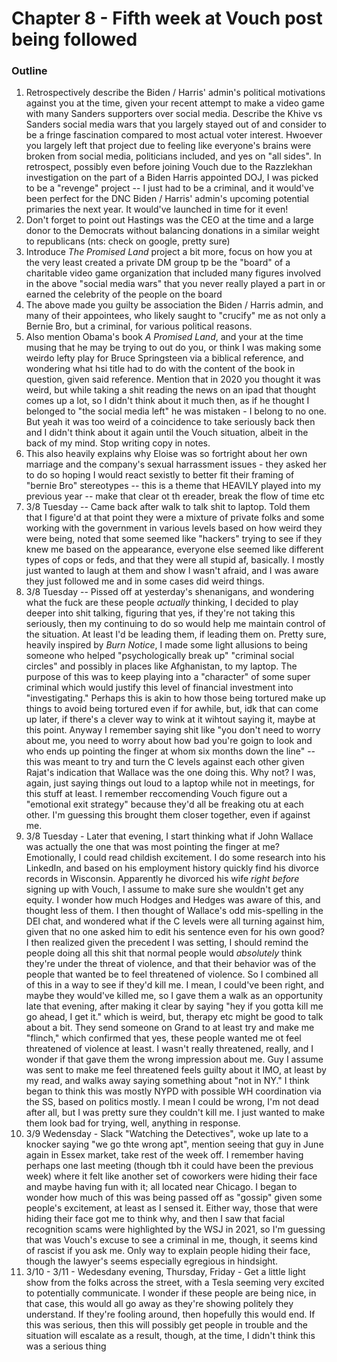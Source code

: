 # Chapter 8 - Fifth week at Vouch post being followed

### Outline

1. Retrospectively describe the Biden / Harris' admin's political motivations against you at the time, given your recent attempt to make a video game with many Sanders supporters over social media. Describe the Khive vs Sanders social media wars that you largely stayed out of and consider to be a fringe fascination compared to most actual voter interest. Hwoever you largely left that project due to feeling like everyone's brains were broken from social media, politicians included, and yes on "all sides". In retrospect, possibly even before joining Vouch due to the Razzlekhan investigation on the part of a Biden Harris appointed DOJ, I was picked to be a "revenge" project -- I just had to be a criminal, and it would've been perfect for the DNC Biden / Harris' admin's upcoming potential primaries the next year. It would've launched in time for it even!
1. Don't forget to point out Hastings was the CEO at the time and a large donor to the Democrats without balancing donations in a similar weight to republicans (nts: check on google, pretty sure)
1. Introduce _The Promised Land_ project a bit more, focus on how you at the very least created a private DM group tp be the "board" of a charitable video game organization that included many figures involved in the above "social media wars" that you never really played a part in or earned the celebrity of the people on the board
1. The above made you guilty be association the Biden / Harris admin, and many of their appointees, who likely saught to "crucify" me as not only a Bernie Bro, but a criminal, for various political reasons.
1. Also mention Obama's book _A Promised Land_, and your at the time musing that he may be trying to out do you, or think I was making some weirdo lefty play for Bruce Springsteen via a biblical reference, and wondering what hsi title had to do with the content of the book in question, given said reference. Mention that in 2020 you thought it was weird, but while taking a shit reading the news on an ipad that thought comes up a lot, so I didn't think about it much then, as if he thought I belonged to "the social media left" he was mistaken - I belong to no one. But yeah it was too weird of a coincidence to take seriously back then and I didn't think about it again until the Vouch situation, albeit in the back of my mind. Stop writing copy in notes.
1. This also heavily explains why Eloise was so fortright about her own marriage and the company's sexual harrassment issues - they asked her to do so hoping I would react sexistly to better fit their framing of "bernie Bro" stereotypes -- this is a theme that HEAVILY played into my previous year -- make that clear ot th ereader, break the flow of time etc
1. 3/8 Tuesday -- Came back after walk to talk shit to laptop. Told them that I figure'd at that point they were a mixture of private folks and some working with the government in various levels based on how weird they were being, noted that some seemed like "hackers" trying to see if they knew me based on the appearance, everyone else seemed like different types of cops or feds, and that they were all stupid af, basically. I mostly just wanted to laugh at them and show I wasn't afraid, and I was aware they just followed me and in some cases did weird things.
1. 3/8 Tuesday -- Pissed off at yesterday's shenanigans, and wondering what the fuck are these people _actually_ thinking, I decided to play deeper into shit talking, figuring that yes, if they're not taking this seriously, then my continuing to do so would help me maintain control of the situation. At least I'd be leading them, if leading them on. Pretty sure, heavily inspired by _Burn Notice_, I made some light allusions to being someone who helped "psychologically break up" "criminal social circles" and possibly in places like Afghanistan, to my laptop. The purpose of this was to keep playing into a "character" of some super criminal which would justify this level of financial investment into "investigating." Perhaps this is akin to how those being tortured make up things to avoid being tortured even if for awhile, but, idk that can come up later, if there's a clever way to wink at it wihtout saying it, maybe at this point. Anyway I remember saying shit like "you don't need to worry about me, you need to worry about how bad you're goign to look and who ends up pointing the finger at whom six months down the line" -- this was meant to try and turn the C levels against each other given Rajat's indication that Wallace was the one doing this. Why not? I was, again, just saying things out loud to a laptop while not in meetings, for this stuff at least. I remember reccomending Vouch figure out a "emotional exit strategy" because they'd all be freaking otu at each other. I'm guessing this brought them closer together, even if against me.
1. 3/8 Tuesday - Later that evening, I start thinking what if John Wallace was actually the one that was most pointing the finger at me? Emotionally, I could read childish excitement. I do some research into his LinkedIn, and based on his employment history quickly find his divorce records in Wisconsin. Apparently he divorced his wife _right before_ signing up with Vouch, I assume to make sure she wouldn't get any equity. I wonder how much Hodges and Hedges was aware of this, and thought less of them. I then thought of Wallace's odd mis-spelling in the DEI chat, and wondered what if the C levels were all turning against him, given that no one asked him to edit his sentence even for his own good? I then realized given the precedent I was setting, I should remind the people doing all this shit that normal people would _absolutely_ think they're under the threat of violence, and that their behavior was of the people that wanted be to feel threatened of violence. So I combined all of this in a way to see if they'd kill me. I mean, I could've been right, and maybe they would've killed me, so I gave them a walk as an opportunity late that evening, after making it clear by saying "hey if you gotta kill me go ahead, I get it." which is weird, but, therapy etc might be good to talk about a bit. They send someone on Grand to at least try and make me "flinch," which confirmed that yes, these people wanted me ot feel threatened of violence at least. I wasn't really threatened, really, and I wonder if that gave them the wrong impression about me. Guy I assume was sent to make me feel threatened feels guilty about it IMO, at least by my read, and walks away saying something about "not in NY." I think began to think this was mostly NYPD with possible WH coordination via the SS, based on politics mostly. I mean I could be wrong, I'm not dead after all, but I was pretty sure they couldn't kill me. I just wanted to make them look bad for trying, well, anything in response.
1. 3/9 Wedensday - Slack "Watching the Detectives", woke up late to a knocker saying "we go thte wrong apt", mention seeing that guy in June again in Essex market, take rest of the week off. I remember having perhaps one last meeting (though tbh it could have been the previous week) where it felt like another set of coworkers were hiding their face and maybe having fun with it; all located near Chicago. I began to wonder how much of this was being passed off as "gossip" given some people's excitement, at least as I sensed it. Either way, those that were hiding their face got me to think why, and then I saw that facial recognition scams were highlighted by the WSJ in 2021, so I'm guessing that was Vouch's excuse to see a criminal in me, though, it seems kind of rascist if you ask me. Only way to explain people hiding their face, though the lawyer's seems especially egregious in hindsight.
1. 3/10 - 3/11 - Wedesdany evening, Thursday, Friday - Get a little light show from the folks across the street, with a Tesla seeming very excited to potentially communicate. I wonder if these people are being nice, in that case, this would all go away as they're showing politely they understand. If they're fooling around, then hopefully this would end. If this was serious, then this will possibly get people in trouble and the situation will escalate as a result, though, at the time, I didn't think this was a serious thing
